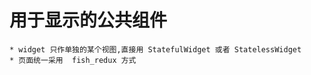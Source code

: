 # 用于显示的公共组件
    * widget 只作单独的某个视图,直接用 StatefulWidget 或者 StatelessWidget
    * 页面统一采用  fish_redux 方式